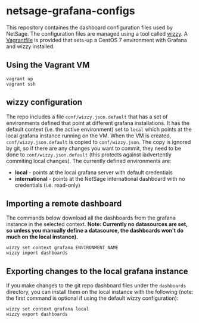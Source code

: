# netsage-grafana-configs

This repository containes the dashboard configuration files used by NetSage. The configuration files are managed using a tool called [wizzy](https://github.com/utkarshcmu/wizzy). A [Vagrantfile](https://www.vagrantup.com) is provided that sets-up a CentOS 7 environment with Grafana and wizzy installed.

## Using the Vagrant VM

```
vagrant up
vagrant ssh
```

## wizzy configuration
The repo includes a file `conf/wizzy.json.default` that has a set of environments defined that point at different grafana installations. It has the default context (i.e. the active environment) set to `local` which points at the local grafana instance running on the VM. When the VM is created, `conf/wizzy.json.default` is copied to `conf/wizzy.json`. The copy is ignored by git, so if there are any changes you want to commit, they need to be done to `conf/wizzy.json.default` (this protects against iadvertently commiting local changes). The currently defined environments are:

 * **local** - points at the local grafana server with default credentials
 * **international** - points at the NetSage international dashboard with no credentials (i.e. read-only)

## Importing a remote dashboard
The commands below download all the dashboards from the grafana instance in the selected context. **Note: Currently no datasources are set, so unless you manually define a datasource, the dashboards won't do much on the local instance).**

```
wizzy set context grafana ENVIRONMENT_NAME
wizzy import dashboards
```

## Exporting changes to the local grafana instance

If you make changes to the git repo dashboard files under the `dashboards` directory, you can install them on the local instance with the following (note: the first command is optional if using the default wizzy configuration):

```
wizzy set context grafana local
wizzy export dashboards
```


